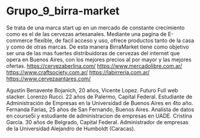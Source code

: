 # Grupo_9_birra-market
Se trata de una marca start up en un mercado de constante crecimiento como es el de las cervezas artesanales. Mediante una pagina de E-commerce flexible, de facil acceso y uso, ofrece productos tanto de la casa y como de otras marcas. De esta manera BirraMarket tiene como objetivo ser una de las mas fuertes distribuidoras de cervezas del internet que opera en Buenos Aires, con los mejores precios al por mayor y las mejores ofertas.
https://cervezaberlina.com/
https://www.mercadolibre.com.ar/
https://www.craftsociety.com.ar/
https://labirreria.com.ar/
https://www.cervezaantares.com/

Agustín Benavente Bojanich, 20 años, Vicente Lopez. Futuro Full web stacker.
Lorenzo Rucci. 22 años de Palermo, Capital Federal. Estudiante de Administración de Empresas en la Universidad de Buenos Aires en 4to año.
Fernanda Farias, 25 años de San Fernando, Buenos Aires. Analista de datos en course5i y estudiante de administracion de empresas en UADE.
Cristina García. 30 años de Belgrado, Capital Federal. Administrador de empresas de la Universidad Alejandro de Humboldt (Caracas).

